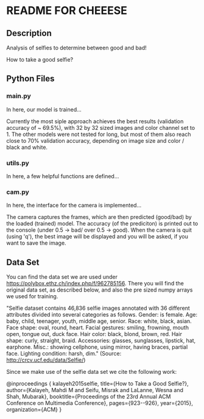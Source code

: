 README FOR CHEEESE
==================

Description
-------------

Analysis of selfies to determine between good and bad!

How to take a good selfie?


Python Files
--------------
### main.py ###
In here, our model is trained...

Currently the most siple approach achieves the best results (validation accuracy of ~ 69.5%), with 32 by 32 sized images and color channel set to 1. The other models were not tested for long, but most of them also reach close to 70% validation accuracy, depending on image size and color / black and white.

### utils.py ###
In here, a few helpful functions are defined...

### cam.py ###
In here, the interface for the camera is implemented...

The camera captures the frames, which are then predicted (good/bad) by the loaded (trained) model. The accuracy (of the prediciton) is printed out to the console (under 0.5 -> bad/ over 0.5 -> good). When the camera is quit (using 'q'), the best image will be displayed and you will be asked, if you want to save the image.


Data Set
----------
You can find the data set we are used under https://polybox.ethz.ch/index.php/f/962785156. There you will find the original data set, as described below, and also the pre sized numpy arrays we used for training.



"Selfie dataset contains 46,836 selfie images annotated with 36 different attributes divided into several categories as follows. Gender: is female. Age: baby, child, teenager, youth, middle age, senior. Race: white, black, asian. Face shape: oval, round, heart. Facial gestures: smiling, frowning, mouth open, tongue out, duck face. Hair color: black, blond, brown, red. Hair shape: curly, straight, braid. Accessories: glasses, sunglasses, lipstick, hat, earphone. Misc.: showing cellphone, using mirror, having braces, partial face. Lighting condition: harsh, dim." (Source: http://crcv.ucf.edu/data/Selfie/)


Since we make use of the selfie data set we cite the following work:

@inproceedings
{
    kalayeh2015selfie,
    title={How to Take a Good Selfie?},
    author={Kalayeh, Mahdi M and Seifu, Misrak and LaLanne, Wesna and Shah, Mubarak},
    booktitle={Proceedings of the 23rd Annual ACM Conference on Multimedia Conference},
    pages={923--926},
    year={2015},
    organization={ACM}
}
